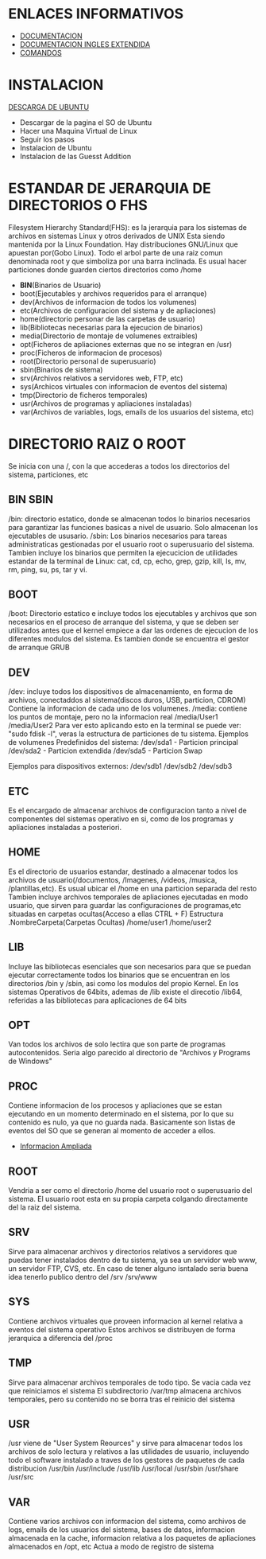<h1>ENLACES INFORMATIVOS</h1>
<ul>
  <li><a href="https://computernewage.com/2015/06/14/el-arbol-de-directorios-de-linux-al-detalle-que-contiene-cada-carpeta/#estructura-directorios">DOCUMENTACION</a></li>
  <li><a href="https://tldp.org/LDP/Linux-Filesystem-Hierarchy/html/index.html">DOCUMENTACION INGLES EXTENDIDA</a></li>
  <li><a href="https://computernewage.com/2013/04/10/como-manejar-archivos-y-carpetas-desde-la-terminal-de-linux/">COMANDOS</a></li>
</ul>

<h1>INSTALACION</h1>
<a href="https://ubuntu.com/download/desktop">DESCARGA DE UBUNTU</a>
<ul>
  <li>Descargar de la pagina el SO de Ubuntu</li>
  <li>Hacer una Maquina Virtual de Linux</li>
  <li>Seguir los pasos</li>
  <li>Instalacion de Ubuntu</li>
  <li>Instalacion de las Guesst Addition</li>
</ul>

<h1>ESTANDAR DE JERARQUIA DE DIRECTORIOS O FHS</h1>

Filesystem Hierarchy Standard(FHS): es la jerarquia para los sistemas de archivos en sistemas Linux y otros derivados de UNIX
Esta siendo mantenida por la Linux Foundation. Hay distribuciones GNU/Linux que apuestan por(Gobo Linux). Todo el arbol parte de una raiz comun denominada root y que simboliza por una barra inclinada. Es usual hacer particiones donde guarden ciertos directorios como /home

<ul>
  <li><strong>BIN</strong>(Binarios de Usuario)</li>
  <li>boot(Ejecutables y archivos requeridos para el arranque)</li>
  <li>dev(Archivos de informacion de todos los volumenes)</li>
  <li>etc(Archivos de configuracion del sistema y de apliaciones)</li>
  <li>home(directorio personar de las carpetas de usuario)</li>
  <li>lib(Bibliotecas necesarias para la ejecucion de binarios)</li>
  <li>media(Directorio de montaje de volumenes extraibles)</li>
  <li>opt(Ficheros de apliaciones externas que no se integran en /usr)</li>
  <li>proc(Ficheros de informacion de procesos)</li>
  <li>root(Directorio personal de superusuario)</li>
  <li>sbin(Binarios de sistema)</li>
  <li>srv(Archivos relativos a servidores web, FTP, etc)</li>
  <li>sys(Archicos virtuales con informacion de eventos del sistema)</li>
  <li>tmp(Directorio de ficheros temporales)</li>
  <li>usr(Archivos de programas y apliaciones instaladas)</li>
  <li>var(Archivos de variables, logs, emails de los usuarios del sistema, etc)</li>
</ul>

<h1>DIRECTORIO RAIZ O ROOT</h1>
Se inicia con una /, con la que accederas a todos los directorios del sistema, particiones, etc

<h2>BIN SBIN</h2>
/bin: directorio estatico, donde se almacenan todos lo binarios necesarios para garantizar las funciones basicas a nivel de usuario. Solo almacenan los ejecutables de ususario.
/sbin: Los binarios necesarios para tareas administraticas gestionadas por el usuario root o superusuario del sistema.
Tambien incluye los binarios que permiten la ejecucicion de utilidades estandar de la terminal de Linux: cat, cd, cp, echo, grep, gzip, kill, ls, mv, rm, ping, su, ps, tar y vi.

<h2>BOOT</h2>
/boot: Directorio estatico e incluye todos los ejecutables y archivos que son necesarios en el proceso de arranque del sistema, y que se deben ser utilizados antes que el kernel empiece a dar las ordenes de ejecucion de los diferentes modulos del sistema. Es tambien donde se encuentra el gestor de arranque GRUB

<h2>DEV</h2>
/dev: incluye todos los dispositivos de almacenamiento, en forma de archivos, conectaddos al sistema(discos duros, USB, particion, CDROM) Contiene la informacion de cada uno de los volumenes.
/media: contiene los puntos de montaje, pero no la informacion real
  /media/User1
  /media/User2
Para ver esto aplicando esto en la terminal se puede ver: "sudo fdisk -l", veras la estructura de particiones de tu sistema.
Ejemplos de volumenes Predefinidos del sistema:
  /dev/sda1 - Particion principal
  /dev/sda2 - Particion extendida
  /dev/sda5 - Particion Swap

Ejemplos para dispositivos externos:
  /dev/sdb1
  /dev/sdb2
  /dev/sdb3

<h2>ETC</h2>
Es el encargado de almacenar archivos de configuracion tanto a nivel de componentes del sistemas operativo en si, como de los programas y apliaciones instaladas a posteriori.

<h2>HOME</h2>
Es el directorio de usuarios estandar, destinado a almacenar todos los archivos de usuario(/documentos, /Imagenes, /videos, /musica, /plantillas,etc). Es usual ubicar el /home en una particion separada del resto
Tambien incluye archivos temporales de apliaciones ejecutadas en modo usuario, que sirven para guardar las configuraciones de programas,etc situadas en carpetas ocultas(Acceso a ellas CTRL + F)
Estructura
  .NombreCarpeta(Carpetas Ocultas)
  /home/user1
  /home/user2

<h2>LIB</h2>
Incluye las bibliotecas esenciales que son necesarios para que se puedan ejecutar correctamente todos los binarios que se encuentran en los directorios /bin y /sbin, asi como los modulos del propio Kernel.
En los sistemas Operativos de 64bits, ademas de /lib existe el direcotio /lib64, referidas a las bibliotecas para aplicaciones de 64 bits

<h2>OPT</h2>
Van todos los archivos de solo lectira que son parte de programas autocontenidos. Seria algo parecido al directorio de "Archivos y Programs de Windows"

<h2>PROC</h2>
Contiene informacion de los procesos y apliaciones que se estan ejecutando en un momento determinado en el sistema, por lo que su contenido es nulo, ya que no guarda nada. Basicamente son listas de eventos del SO que se generan al momento de acceder a ellos.
<ul>
  <li><a href="https://www.linuxtotal.com.mx/index.php?cont=info_admon_016">Informacion Ampliada</a></li>
</ul>

<h2>ROOT</h2>
Vendria a ser como el directorio /home del usuario root o superusuario del sistema.
El usuario root esta en su propia carpeta colgando directamente del la raiz del sistema.

<h2>SRV</h2>
Sirve para almacenar archivos y directorios relativos a servidores que puedas tener instalados dentro de tu sistema, ya sea un servidor web www, un servidor FTP, CVS, etc.
En caso de tener alguno isntalado seria buena idea tenerlo publico dentro del /srv
  /srv/www

<h2>SYS</h2>
Contiene archivos virtuales que proveen informacion al kernel relativa a eventos del sistema operativo
Estos archivos se distribuyen de forma jerarquica a diferencia del /proc

<h2>TMP</h2>
Sirve para almacenar archivos temporales de todo tipo. Se vacia cada vez que reiniciamos el sistema
El subdirectorio /var/tmp almacena archivos temporales, pero su contenido no se borra tras el reinicio del sistema

<h2>USR</h2>
/usr viene de "User System Reources" y sirve para almacenar todos los archivos de solo lectura y relativos a las utilidades de usuario, incluyendo todo el software instalado a traves de los gestores de paquetes de cada distribucion
  /usr/bin
  /usr/include
  /usr/lib
  /usr/local
  /usr/sbin
  /usr/share
  /usr/src

<h2>VAR</h2>
Contiene varios archivos con informacion del sistema, como archivos de logs, emails de los usuarios del sistema, bases de datos, informacion almacenada en la cache, informacion relativa a los paquetes de apliaciones almacenados en /opt, etc
Actua a modo de registro de sistema
